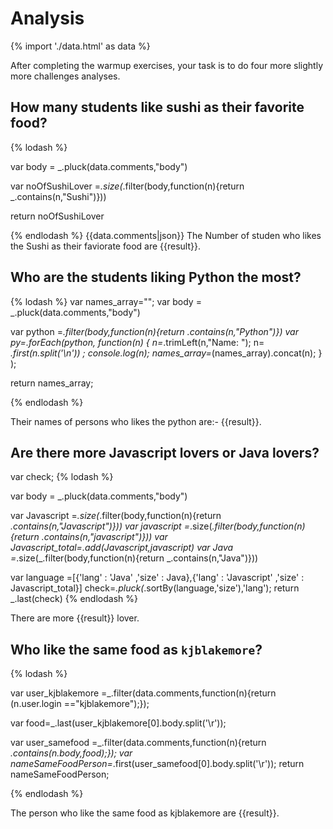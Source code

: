 # Analysis

{% import './data.html' as data %}

After completing the warmup exercises, your task is to do four more slightly
more challenges analyses.

## How many students like sushi as their favorite food?


{% lodash %}


var body = _.pluck(data.comments,"body")
 
 var noOfSushiLover =_.size(_.filter(body,function(n){return _.contains(n,"Sushi")}))
 

return noOfSushiLover


{% endlodash %}
{{data.comments|json}}
The Number of studen who likes the Sushi as their faviorate food  are {{result}}.

## Who are the students liking Python the most?

{% lodash %}
var names_array="";
var body = _.pluck(data.comments,"body")
 
 var python =_.filter(body,function(n){return _.contains(n,"Python")})
var py=_.forEach(python, function(n) {
n=_.trimLeft(n,"Name: ");
n= _.first(n.split('\n')) ;
console.log(n);
 names_array=_(names_array).concat(n);
} );
 

return names_array; 

{% endlodash %}

Their names of persons who likes the python are:- {{result}}.

## Are there more Javascript lovers or Java lovers?

var check;
{% lodash %}

var body = _.pluck(data.comments,"body")
 
 var Javascript =_.size(_.filter(body,function(n){return _.contains(n,"Javascript")}))
 var javascript =_.size(_.filter(body,function(n){return _.contains(n,"javascript")}))
 var Javascript_total=_.add(Javascript,javascript)
 var Java =_.size(_.filter(body,function(n){return _.contains(n,"Java")}))
 
 var language =[{'lang' : 'Java' ,'size' : Java},{'lang' : 'Javascript' ,'size' : Javascript_total}]
 check=_.pluck(_.sortBy(language,'size'),'lang');
return _.last(check)
{% endlodash %}

There are more {{result}} lover.




## Who like the same food as `kjblakemore`?

{% lodash %}

 
 var user_kjblakemore =_.filter(data.comments,function(n){return (n.user.login =="kjblakemore");});

 
  var food=_.last(user_kjblakemore[0].body.split('\r'));

var user_samefood =_.filter(data.comments,function(n){return _.contains(n.body,food);});
var nameSameFoodPerson=_.first(user_samefood[0].body.split('\r'));
 return nameSameFoodPerson;

{% endlodash %}


The person who like the same food as kjblakemore are {{result}}.
